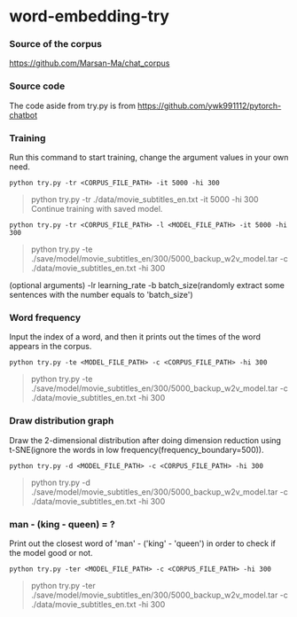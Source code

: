 # word-embedding-try
### Source of the corpus
https://github.com/Marsan-Ma/chat_corpus
### Source code
The code aside from try.py is from https://github.com/ywk991112/pytorch-chatbot
### Training
Run this command to start training, change the argument values in your own need.
```
python try.py -tr <CORPUS_FILE_PATH> -it 5000 -hi 300
```
> python try.py -tr ./data/movie_subtitles_en.txt -it 5000 -hi 300
Continue training with saved model.
```
python try.py -tr <CORPUS_FILE_PATH> -l <MODEL_FILE_PATH> -it 5000 -hi 300
```
> python try.py -te ./save/model/movie_subtitles_en/300/5000_backup_w2v_model.tar -c ./data/movie_subtitles_en.txt -hi 300

(optional arguments) -lr learning_rate -b batch_size(randomly extract some sentences with the number equals to 'batch_size')
### Word frequency
Input the index of a word, and then it prints out the times of the word appears in the corpus.
```
python try.py -te <MODEL_FILE_PATH> -c <CORPUS_FILE_PATH> -hi 300
```
> python try.py -te ./save/model/movie_subtitles_en/300/5000_backup_w2v_model.tar -c ./data/movie_subtitles_en.txt -hi 300
### Draw distribution graph
Draw the 2-dimensional distribution after doing dimension reduction using t-SNE(ignore the words in low frequency(frequency_boundary=500)).
```
python try.py -d <MODEL_FILE_PATH> -c <CORPUS_FILE_PATH> -hi 300
```
> python try.py -d ./save/model/movie_subtitles_en/300/5000_backup_w2v_model.tar -c ./data/movie_subtitles_en.txt -hi 300
###  man - (king - queen) = ?
Print out the closest word of 'man' - ('king' - 'queen') in order to check if the model good or not.
```
python try.py -ter <MODEL_FILE_PATH> -c <CORPUS_FILE_PATH> -hi 300
```
> python try.py -ter ./save/model/movie_subtitles_en/300/5000_backup_w2v_model.tar -c ./data/movie_subtitles_en.txt -hi 300
